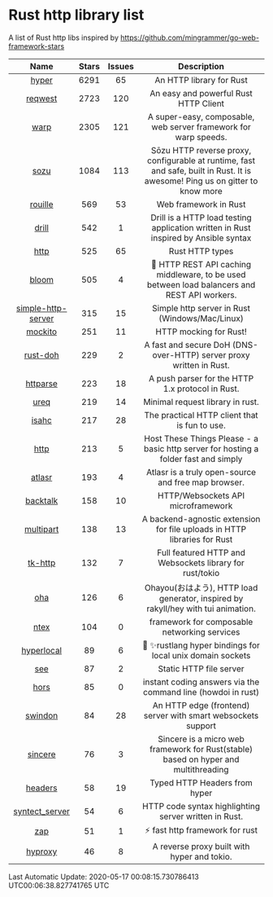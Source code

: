 # Rust http library list

A list of Rust http libs inspired by https://github.com/mingrammer/go-web-framework-stars


|Name|Stars|Issues|Description|
|:--:|:---:|:--:|:----:|
|[hyper](https://github.com/hyperium/hyper)|6291|65|An HTTP library for Rust|
|[reqwest](https://github.com/seanmonstar/reqwest)|2723|120|An easy and powerful Rust HTTP Client|
|[warp](https://github.com/seanmonstar/warp)|2305|121|A super-easy, composable, web server framework for warp speeds.|
|[sozu](https://github.com/sozu-proxy/sozu)|1084|113|Sōzu HTTP reverse proxy, configurable at runtime, fast and safe, built in Rust. It is awesome! Ping us on gitter to know more|
|[rouille](https://github.com/tomaka/rouille)|569|53|Web framework in Rust|
|[drill](https://github.com/fcsonline/drill)|542|1|Drill is a HTTP load testing application written in Rust  inspired by Ansible syntax|
|[http](https://github.com/hyperium/http)|525|65|Rust HTTP types|
|[bloom](https://github.com/valeriansaliou/bloom)|505|4|:cherry_blossom: HTTP REST API caching middleware, to be used between load balancers and REST API workers.|
|[simple-http-server](https://github.com/TheWaWaR/simple-http-server)|315|15|Simple http server in Rust (Windows/Mac/Linux)|
|[mockito](https://github.com/lipanski/mockito)|251|11|HTTP mocking for Rust!|
|[rust-doh](https://github.com/jedisct1/rust-doh)|229|2|A fast and secure DoH (DNS-over-HTTP) server proxy written in Rust.|
|[httparse](https://github.com/seanmonstar/httparse)|223|18|A push parser for the HTTP 1.x protocol in Rust.|
|[ureq](https://github.com/algesten/ureq)|219|14|Minimal request library in rust.|
|[isahc](https://github.com/sagebind/isahc)|217|28|The practical HTTP client that is fun to use.|
|[http](https://github.com/thecoshman/http)|213|5|Host These Things Please - a basic http server for hosting a folder fast and simply|
|[atlasr](https://github.com/atlasr-org/atlasr)|193|4|Atlasr is a truly open-source and free map browser.|
|[backtalk](https://github.com/lord/backtalk)|158|10|HTTP/Websockets API microframework|
|[multipart](https://github.com/abonander/multipart)|138|13|A backend-agnostic extension for file uploads in HTTP libraries for Rust|
|[tk-http](https://github.com/swindon-rs/tk-http)|132|7|Full featured HTTP and Websockets library for rust/tokio|
|[oha](https://github.com/hatoo/oha)|126|6|Ohayou(おはよう), HTTP load generator, inspired by rakyll/hey with tui animation.|
|[ntex](https://github.com/ntex-rs/ntex)|104|0|framework for composable networking services |
|[hyperlocal](https://github.com/softprops/hyperlocal)|89|6|🔌 ✨rustlang hyper bindings for local unix domain sockets|
|[see](https://github.com/wyhaya/see)|87|2|Static HTTP file server|
|[hors](https://github.com/WindSoilder/hors)|85|0|instant coding answers via the command line (howdoi in rust)|
|[swindon](https://github.com/swindon-rs/swindon)|84|28|An HTTP edge (frontend) server with smart websockets support|
|[sincere](https://github.com/danclive/sincere)|76|3|Sincere is a micro web framework for Rust(stable) based on hyper and multithreading|
|[headers](https://github.com/hyperium/headers)|58|19|Typed HTTP Headers from hyper|
|[syntect_server](https://github.com/sourcegraph/syntect_server)|54|6|HTTP code syntax highlighting server written in Rust.|
|[zap](https://github.com/oltdaniel/zap)|51|1|:zap: fast http framework for rust|
|[hyproxy](https://github.com/moosingin3space/hyproxy)|46|8|A reverse proxy built with hyper and tokio.|

Last Automatic Update: 2020-05-17 00:08:15.730786413 UTC00:06:38.827741765 UTC